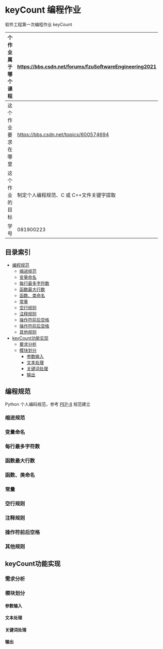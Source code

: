 # keyCount 编程作业
软件工程第一次编程作业 keyCount

| 个作业属于哪个课程 | https://bbs.csdn.net/forums/fzuSoftwareEngineering2021 |
| ----------------- |--------------- | 
| 这个作业要求在哪里| https://bbs.csdn.net/topics/600574694 |
| 这个作业的目标 | 制定个人编程规范、C 或 C++文件关键字提取 |
| 学号 | 081900223 |

## 目录索引
* [编程规范](#编程规范)
	* [缩进规范](#缩进规范)
 	* [变量命名](#变量命名)
 	* [每行最多字符数](#每行最多字符数)
 	* [函数最大行数](#函数最大行数)
 	* [函数、类命名](#函数、类命名)
 	* [常量](#常量)
 	* [空行规则](#空行规则)
 	* [注释规则](#注释规则)
 	* [操作符前后空格](#操作符前后空格)
 	* [操作符前后空格](#操作符前后空格)
 	* [其他规则](#其他规则)
* [keyCount功能实现](#keyCount功能实现)
	* [要求分析](#要求分析)
	* [模块划分](#模块划分)
		* [参数输入](#参数输入)
		* [文本处理](#文本处理)
		* [关键词处理](#关键词处理)
		* [输出](输出)
## 编程规范
Python 个人编码规范，参考 [PEP-8](https://www.python.org/dev/peps/pep-0008/) 规范建立
 
###  缩进规范

###  变量命名

###  每行最多字符数

### 函数最大行数

### 函数、类命名

### 常量

### 空行规则

### 注释规则

### 操作符前后空格

### 其他规则

## keyCount功能实现

### 需求分析

### 模块划分

#### 参数输入
#### 文本处理
#### 关键词处理
#### 输出